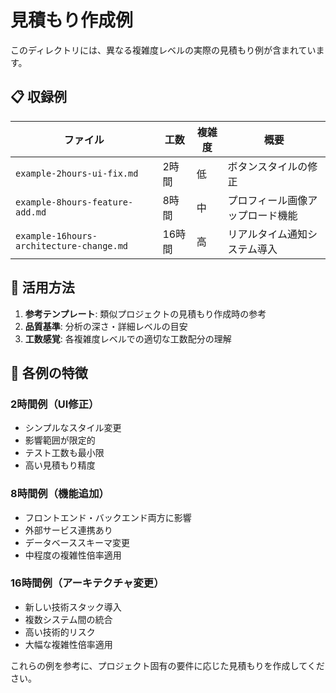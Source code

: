 # 見積もり作成例

このディレクトリには、異なる複雑度レベルの実際の見積もり例が含まれています。

## 📋 収録例

| ファイル | 工数 | 複雑度 | 概要 |
|---------|------|--------|------|
| `example-2hours-ui-fix.md` | 2時間 | 低 | ボタンスタイルの修正 |
| `example-8hours-feature-add.md` | 8時間 | 中 | プロフィール画像アップロード機能 |
| `example-16hours-architecture-change.md` | 16時間 | 高 | リアルタイム通知システム導入 |

## 🎯 活用方法

1. **参考テンプレート**: 類似プロジェクトの見積もり作成時の参考
2. **品質基準**: 分析の深さ・詳細レベルの目安
3. **工数感覚**: 各複雑度レベルでの適切な工数配分の理解

## 📝 各例の特徴

### 2時間例（UI修正）
- シンプルなスタイル変更
- 影響範囲が限定的
- テスト工数も最小限
- 高い見積もり精度

### 8時間例（機能追加）
- フロントエンド・バックエンド両方に影響
- 外部サービス連携あり
- データベーススキーマ変更
- 中程度の複雑性倍率適用

### 16時間例（アーキテクチャ変更）
- 新しい技術スタック導入
- 複数システム間の統合
- 高い技術的リスク
- 大幅な複雑性倍率適用

これらの例を参考に、プロジェクト固有の要件に応じた見積もりを作成してください。